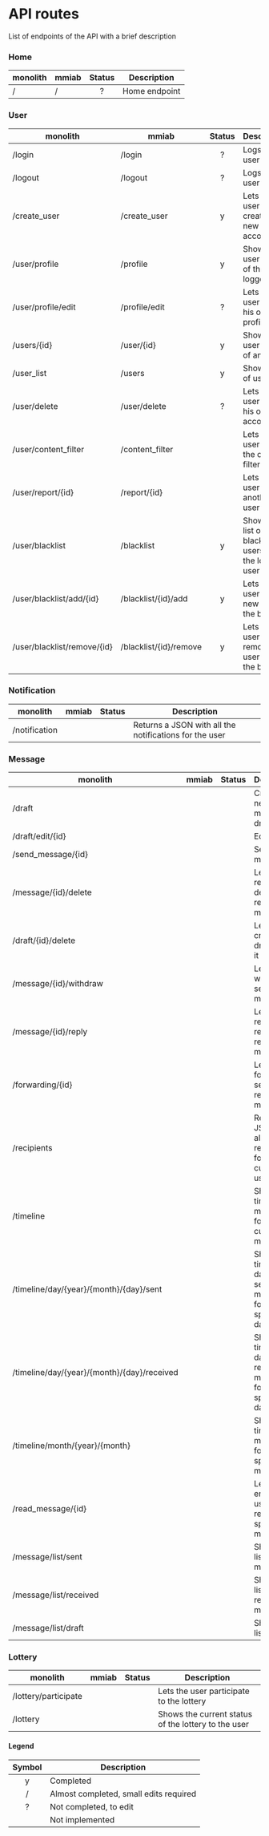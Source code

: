 
# API routes
List of endpoints of the API with a brief description


### Home
| monolith                                    | mmiab               | Status | Description |
| ------------------------------------------- | ------------------- | :-: | -------- |
| /                                           | /                   | ? | Home endpoint |

### User
| monolith                                    | mmiab               | Status | Description |
| ------------------------------------------- | ------------------- | :-: | -------- |
| /login                                      | /login                 | ? | Logs the user in |
| /logout                                     | /logout                | ? | Logs the user out |
| /create_user                                | /create_user           | y | Lets the user to create a new account |
| /user/profile                               | /profile               | y | Shows the user profile of the logged user |
| /user/profile/edit                          | /profile/edit          | ? | Lets the user edit his own profile |
| /users/{id}                                 | /user/{id}             | y | Shows the user profile of any user |
| /user_list                                  | /users                 | y | Shows a list of users |
| /user/delete                                | /user/delete           | ? | Lets the user delete his own account |
| /user/content_filter                        | /content_filter        |   | Lets the user toggle the content filter option |
| /user/report/{id}                           | /report/{id}           |   | Lets the user report another user |
| /user/blacklist                             | /blacklist             | y | Shows the list of blacklisted users by the logged user |
| /user/blacklist/add/{id}                    | /blacklist/{id}/add    | y | Lets the user add a new user to the blacklist |
| /user/blacklist/remove/{id}                 | /blacklist/{id}/remove | y | Lets the user remove a user from the blacklist |

### Notification
| monolith                                    | mmiab               | Status | Description |
| ------------------------------------------- | ------------------- | :-: | -------- |
| /notification                               |                     |   | Returns a JSON with all the notifications for the user |

### Message
| monolith                                    | mmiab               | Status | Description |
| ------------------------------------------- | ------------------- | :-: | -------- |
| /draft                                      |                     |   | Creates a new message as draft |
| /draft/edit/{id}                            |                     |   | Edits a draft |
| /send_message/{id}                          |                     |   | Sends a message |
| /message/{id}/delete                        |                     |   | Lets a recipient delete a read message |
| /draft/{id}/delete                          |                     |   | Lets the creator of a draft delete it |
| /message/{id}/withdraw                      |                     |   | Lets a user withdraw a sent message |
| /message/{id}/reply                         |                     |   | Lets a recipient reply to a received message |
| /forwarding/{id}                            |                     |   | Lets a user forward a sent or received message |
| /recipients                                 |                     |   | Returns a JSON with all available recipients for the current user |
| /timeline                                   |                     |   | Shows the timeline moth view for the current month |
| /timeline/day/{year}/{month}/{day}/sent     |                     |   | Shows the timeline day view of sent messages for a specific day |
| /timeline/day/{year}/{month}/{day}/received |                     |   | Shows the timeline day view of received messages for a specific day |
| /timeline/month/{year}/{month}              |                     |   | Shows the timeline moth view for a specific month |
| /read_message/{id}                          |                     |   | Lets an entitled user to read a specific message |
| /message/list/sent                          |                     |   | Shows the list of sent messages |
| /message/list/received                      |                     |   | Shows the list of received messages |
| /message/list/draft                         |                     |   | Shows the list of drafts |

### Lottery
| monolith                                    | mmiab               | Status | Description |
| ------------------------------------------- | ------------------- | :-: | -------- |
| /lottery/participate                        |                     |   | Lets the user participate to the lottery |
| /lottery                                    |                     |   | Shows the current status of the lottery to the user |

#### Legend
| Symbol | Description |
| :----: | ----------- |
| y      | Completed   |
| /      | Almost completed, small edits required | 
| ?      | Not completed, to edit |
|        | Not implemented | 

